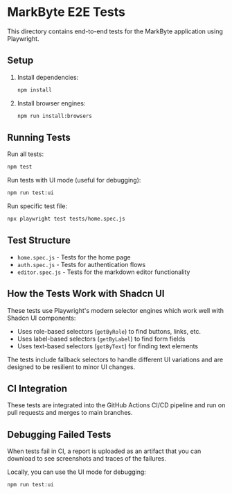 # MarkByte E2E Tests

This directory contains end-to-end tests for the MarkByte application using Playwright.

## Setup

1. Install dependencies:
   ```bash
   npm install
   ```

2. Install browser engines:
   ```bash
   npm run install:browsers
   ```

## Running Tests

Run all tests:
```bash
npm test
```

Run tests with UI mode (useful for debugging):
```bash
npm run test:ui
```

Run specific test file:
```bash
npx playwright test tests/home.spec.js
```

## Test Structure

- `home.spec.js` - Tests for the home page 
- `auth.spec.js` - Tests for authentication flows
- `editor.spec.js` - Tests for the markdown editor functionality

## How the Tests Work with Shadcn UI

These tests use Playwright's modern selector engines which work well with Shadcn UI components:

- Uses role-based selectors (`getByRole`) to find buttons, links, etc.
- Uses label-based selectors (`getByLabel`) to find form fields
- Uses text-based selectors (`getByText`) for finding text elements

The tests include fallback selectors to handle different UI variations and are designed to be resilient to minor UI changes.

## CI Integration

These tests are integrated into the GitHub Actions CI/CD pipeline and run on pull requests and merges to main branches.

## Debugging Failed Tests

When tests fail in CI, a report is uploaded as an artifact that you can download to see screenshots and traces of the failures.

Locally, you can use the UI mode for debugging:
```bash
npm run test:ui
``` 